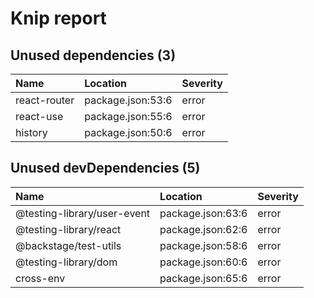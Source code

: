 # Knip report

## Unused dependencies (3)

| Name         | Location          | Severity |
| :----------- | :---------------- | :------- |
| react-router | package.json:53:6 | error    |
| react-use    | package.json:55:6 | error    |
| history      | package.json:50:6 | error    |

## Unused devDependencies (5)

| Name                        | Location          | Severity |
| :-------------------------- | :---------------- | :------- |
| @testing-library/user-event | package.json:63:6 | error    |
| @testing-library/react      | package.json:62:6 | error    |
| @backstage/test-utils       | package.json:58:6 | error    |
| @testing-library/dom        | package.json:60:6 | error    |
| cross-env                   | package.json:65:6 | error    |

